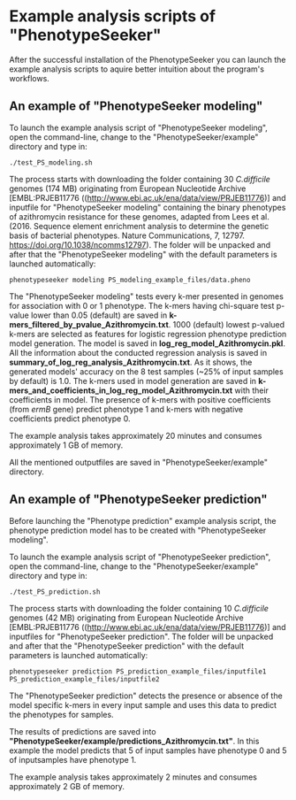 # Example analysis scripts of "PhenotypeSeeker"

After the successful installation of the PhenotypeSeeker you can launch the example analysis scripts to aquire better intuition about the program's workflows.

## An example of "PhenotypeSeeker modeling"

To launch the example analysis script of "PhenotypeSeeker modeling", open the command-line, change to the "PhenotypeSeeker/example" directory and type in:
```
./test_PS_modeling.sh
```
The process starts with downloading the folder containing 30 *C.difficile* genomes (174 MB) originating from European Nucleotide Archive [EMBL:PRJEB11776 ((http://www.ebi.ac.uk/ena/data/view/PRJEB11776)] and inputfile for "PhenotypeSeeker modeling" containing the binary phenotypes of azithromycin resistance for these genomes, adapted from Lees et al. (2016. Sequence element enrichment analysis to determine the genetic basis of bacterial phenotypes. Nature Communications, 7, 12797. https://doi.org/10.1038/ncomms12797). The folder will be unpacked and after that the "PhenotypeSeeker modeling" with the default parameters is launched automatically:
```
phenotypeseeker modeling PS_modeling_example_files/data.pheno
```
The "PhenotypeSeeker modeling" tests every k-mer presented in genomes for association with 0 or 1 phenotype. The k-mers having chi-square test p-value lower than 0.05 (default) are saved in **k-mers_filtered_by_pvalue_Azithromycin.txt**. 1000 (default) lowest p-valued k-mers are selected as features for logistic regression phenotype prediction model generation. The model is saved in **log_reg_model_Azithromycin.pkl**. All the information about the conducted regression analysis is saved in **summary_of_log_reg_analysis_Azithromycin.txt**. As it shows, the generated models' accuracy on the 8 test samples (~25% of input samples by default) is 1.0. The k-mers used in model generation are saved in **k-mers_and_coefficients_in_log_reg_model_Azithromycin.txt** with their coefficients in model. The presence of k-mers with positive coefficients (from *ermB* gene) predict phenotype 1 and k-mers with negative coefficients predict phenotype 0.

The example analysis takes approximately 20 minutes and consumes approximately 1 GB of memory.

All the mentioned outputfiles are saved in "PhenotypeSeeker/example" directory.

## An example of "PhenotypeSeeker prediction"

Before launching the "Phenotype prediction" example analysis script, the phenotype prediction model has to be created with "PhenotypeSeeker modeling".

To launch the example analysis script of "PhenotypeSeeker prediction", open the command-line, change to the "PhenotypeSeeker/example" directory and type in:
```
./test_PS_prediction.sh
```
The process starts with downloading the folder containing 10 *C.difficile* genomes (42 MB) originating from European Nucleotide Archive [EMBL:PRJEB11776 ((http://www.ebi.ac.uk/ena/data/view/PRJEB11776)] and inputfiles for "PhenotypeSeeker prediction". The folder will be unpacked and after that the "PhenotypeSeeker prediction" with the default parameters is launched automatically:
```
phenotypeseeker prediction PS_prediction_example_files/inputfile1 PS_prediction_example_files/inputfile2
```
The "PhenotypeSeeker prediction" detects the presence or absence of the model specific k-mers in every input sample and uses this data to predict the phenotypes for samples.

The results of predictions are saved into **"PhenotypeSeeker/example/predictions_Azithromycin.txt"**. In this example the model predicts that 5 of input samples have phenotype 0 and 5 of inputsamples have phenotype 1.

The example analysis takes approximately 2 minutes and consumes approximately 2 GB of memory.
